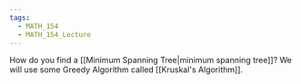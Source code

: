 ```yaml
---
tags:
  - MATH_154
  - MATH_154_Lecture
---
```

How do you find a [[Minimum Spanning Tree|minimum spanning tree]]? We will use some Greedy Algorithm called [[Kruskal's Algorithm]]. 